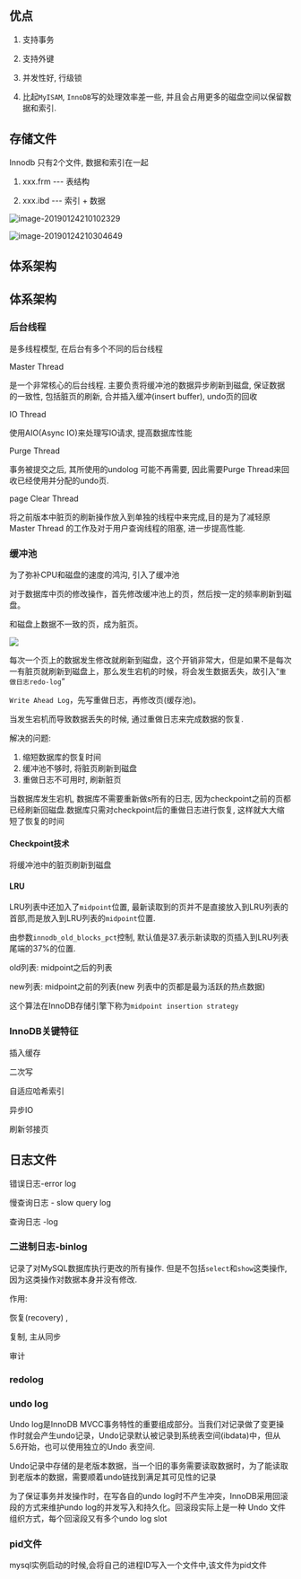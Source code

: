 ## 优点

1. 支持事务

2. 支持外键

3. 并发性好, 行级锁

4. 比起`MyISAM`, `InnoDB`写的处理效率差一些, 并且会占用更多的磁盘空间以保留数据和索引.

   

## 存储文件

Innodb 只有2个文件,  数据和索引在一起

1. xxx.frm --- 表结构

2. xxx.ibd --- 索引 + 数据



![image-20190124210102329](https://youpaiyun.zongqilive.cn/image/006tNc79ly1fzhz3d4wx5j315y0pgain.jpg)



![image-20190124210304649](https://youpaiyun.zongqilive.cn/image/006tNc79ly1fzhz5iekm8j312s0qwdou.jpg)





## 体系架构
## 体系架构

### 后台线程

是多线程模型, 在后台有多个不同的后台线程

Master  Thread

是一个非常核心的后台线程. 主要负责将缓冲池的数据异步刷新到磁盘, 保证数据的一致性, 包括脏页的刷新, 合并插入缓冲(insert buffer), undo页的回收

IO Thread

使用AIO(Async  IO)来处理写IO请求, 提高数据库性能

Purge Thread

事务被提交之后, 其所使用的undolog 可能不再需要, 因此需要Purge Thread来回收已经使用并分配的undo页.

page Clear Thread

将之前版本中脏页的刷新操作放入到单独的线程中来完成,目的是为了减轻原Master Thread 的工作及对于用户查询线程的阻塞, 进一步提高性能.

### 缓冲池

为了弥补CPU和磁盘的速度的鸿沟, 引入了缓冲池

对于数据库中页的修改操作，首先修改缓冲池上的页，然后按一定的频率刷新到磁盘。

和磁盘上数据不一致的页，成为脏页。

![](https://youpaiyun.zongqilive.cn/image/006tKfTcly1g0ynk9r4ppj30u00c2dge.jpg)

每次一个页上的数据发生修改就刷新到磁盘，这个开销非常大，但是如果不是每次一有脏页就刷新到磁盘上，那么发生宕机的时候，将会发生数据丢失，故引入“`重做日志redo-log`”

`Write Ahead Log`，先写重做日志，再修改页(缓存池)。

当发生宕机而导致数据丢失的时候, 通过重做日志来完成数据的恢复.

解决的问题:

1. 缩短数据库的恢复时间
2. 缓冲池不够时, 将脏页刷新到磁盘
3. 重做日志不可用时, 刷新脏页

当数据库发生宕机, 数据库不需要重新做s所有的日志, 因为checkpoint之前的页都已经刷新回磁盘.数据库只需对checkpoint后的重做日志进行恢复, 这样就大大缩短了恢复的时间

#### **Checkpoint技术**

将缓冲池中的脏页刷新到磁盘



#### LRU

LRU列表中还加入了`midpoint`位置, 最新读取到的页并不是直接放入到LRU列表的首部,而是放入到LRU列表的`midpoint`位置.

由参数`innodb_old_blocks_pct`控制, 默认值是37.表示新读取的页插入到LRU列表尾端的37%的位置.

old列表: midpoint之后的列表

new列表: midpoint之前的列表(new 列表中的页都是最为活跃的热点数据)



这个算法在InnoDB存储引擎下称为`midpoint insertion strategy`

### InnoDB关键特征

插入缓存

二次写

自适应哈希索引

异步IO

刷新邻接页

## 日志文件

错误日志-error log

慢查询日志 - slow query log

查询日志 -log



### 二进制日志-binlog

记录了对MySQL数据库执行更改的所有操作. 但是不包括`select`和`show`这类操作,因为这类操作对数据本身并没有修改.

作用:

恢复(recovery) , 

复制, 主从同步

审计

### redolog



### undo log

Undo log是InnoDB MVCC事务特性的重要组成部分。当我们对记录做了变更操作时就会产生undo记录，Undo记录默认被记录到系统表空间(ibdata)中，但从5.6开始，也可以使用独立的Undo 表空间.

Undo记录中存储的是老版本数据，当一个旧的事务需要读取数据时，为了能读取到老版本的数据，需要顺着undo链找到满足其可见性的记录

为了保证事务并发操作时，在写各自的undo log时不产生冲突，InnoDB采用回滚段的方式来维护undo log的并发写入和持久化。回滚段实际上是一种 Undo 文件组织方式，每个回滚段又有多个undo log slot



### pid文件

mysql实例启动的时候,会将自己的进程ID写入一个文件中,该文件为pid文件
























































